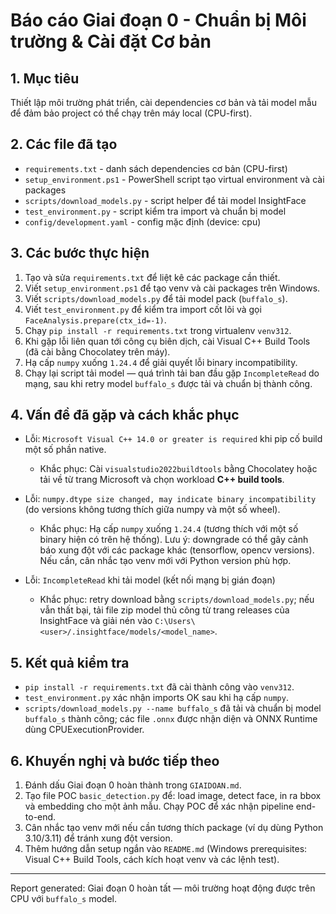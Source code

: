 # Báo cáo Giai đoạn 0 - Chuẩn bị Môi trường & Cài đặt Cơ bản

## 1. Mục tiêu

Thiết lập môi trường phát triển, cài dependencies cơ bản và tải model mẫu để đảm bảo project có thể chạy trên máy local (CPU-first). 

## 2. Các file đã tạo
- `requirements.txt` - danh sách dependencies cơ bản (CPU-first)
- `setup_environment.ps1` - PowerShell script tạo virtual environment và cài packages
- `scripts/download_models.py` - script helper để tải model InsightFace
- `test_environment.py` - script kiểm tra import và chuẩn bị model
- `config/development.yaml` - config mặc định (device: cpu)

## 3. Các bước thực hiện

1. Tạo và sửa `requirements.txt` để liệt kê các package cần thiết.
2. Viết `setup_environment.ps1` để tạo venv và cài packages trên Windows.
3. Viết `scripts/download_models.py` để tải model pack (`buffalo_s`).
4. Viết `test_environment.py` để kiểm tra import cốt lõi và gọi `FaceAnalysis.prepare(ctx_id=-1)`.
5. Chạy `pip install -r requirements.txt` trong virtualenv `venv312`.
6. Khi gặp lỗi liên quan tới công cụ biên dịch, cài Visual C++ Build Tools (đã cài bằng Chocolatey trên máy).
7. Hạ cấp `numpy` xuống `1.24.4` để giải quyết lỗi binary incompatibility.
8. Chạy lại script tải model — quá trình tải ban đầu gặp `IncompleteRead` do mạng, sau khi retry model `buffalo_s` được tải và chuẩn bị thành công.

## 4. Vấn đề đã gặp và cách khắc phục

- Lỗi: `Microsoft Visual C++ 14.0 or greater is required` khi pip cố build một số phần native.
  - Khắc phục: Cài `visualstudio2022buildtools` bằng Chocolatey hoặc tải về từ trang Microsoft và chọn workload **C++ build tools**.

- Lỗi: `numpy.dtype size changed, may indicate binary incompatibility` (do versions không tương thích giữa numpy và một số wheel).
  - Khắc phục: Hạ cấp `numpy` xuống `1.24.4` (tương thích với một số binary hiện có trên hệ thống). Lưu ý: downgrade có thể gây cảnh báo xung đột với các package khác (tensorflow, opencv versions). Nếu cần, cân nhắc tạo venv mới với Python version phù hợp.

- Lỗi: `IncompleteRead` khi tải model (kết nối mạng bị gián đoạn)
  - Khắc phục: retry download bằng `scripts/download_models.py`; nếu vẫn thất bại, tải file zip model thủ công từ trang releases của InsightFace và giải nén vào `C:\Users\<user>/.insightface/models/<model_name>`.

## 5. Kết quả kiểm tra

- `pip install -r requirements.txt` đã cài thành công vào `venv312`.
- `test_environment.py` xác nhận imports OK sau khi hạ cấp `numpy`.
- `scripts/download_models.py --name buffalo_s` đã tải và chuẩn bị model `buffalo_s` thành công; các file `.onnx` được nhận diện và ONNX Runtime dùng CPUExecutionProvider.

## 6. Khuyến nghị và bước tiếp theo

1. Đánh dấu Giai đoạn 0 hoàn thành trong `GIAIDOAN.md`.
2. Tạo file POC `basic_detection.py` để: load image, detect face, in ra bbox và embedding cho một ảnh mẫu. Chạy POC để xác nhận pipeline end-to-end.
3. Cân nhắc tạo venv mới nếu cần tương thích package (ví dụ dùng Python 3.10/3.11) để tránh xung đột version.
4. Thêm hướng dẫn setup ngắn vào `README.md` (Windows prerequisites: Visual C++ Build Tools, cách kích hoạt venv và các lệnh test).

---

Report generated: Giai đoạn 0 hoàn tất — môi trường hoạt động được trên CPU với `buffalo_s` model.
